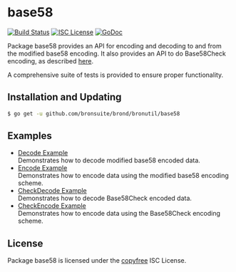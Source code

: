 base58
==========

[![Build Status](http://img.shields.io/travis/btcsuite/bronutil.svg)](https://travis-ci.org/btcsuite/bronutil)
[![ISC License](http://img.shields.io/badge/license-ISC-blue.svg)](http://copyfree.org)
[![GoDoc](https://img.shields.io/badge/godoc-reference-blue.svg)](http://godoc.org/github.com/bronsuite/brond/bronutil/base58)

Package base58 provides an API for encoding and decoding to and from the
modified base58 encoding.  It also provides an API to do Base58Check encoding,
as described [here](https://en.bitcoin.it/wiki/Base58Check_encoding).

A comprehensive suite of tests is provided to ensure proper functionality.

## Installation and Updating

```bash
$ go get -u github.com/bronsuite/brond/bronutil/base58
```

## Examples

* [Decode Example](http://godoc.org/github.com/bronsuite/brond/bronutil/base58#example-Decode)  
  Demonstrates how to decode modified base58 encoded data.
* [Encode Example](http://godoc.org/github.com/bronsuite/brond/bronutil/base58#example-Encode)  
  Demonstrates how to encode data using the modified base58 encoding scheme.
* [CheckDecode Example](http://godoc.org/github.com/bronsuite/brond/bronutil/base58#example-CheckDecode)  
  Demonstrates how to decode Base58Check encoded data.
* [CheckEncode Example](http://godoc.org/github.com/bronsuite/brond/bronutil/base58#example-CheckEncode)  
  Demonstrates how to encode data using the Base58Check encoding scheme.

## License

Package base58 is licensed under the [copyfree](http://copyfree.org) ISC
License.
